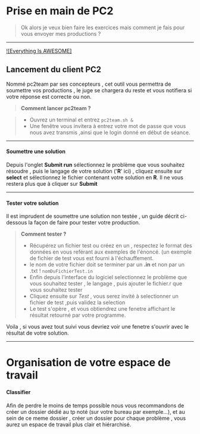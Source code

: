 Prise en main de PC2
==================

> Ok alors je veux bien faire les exercices mais comment je fais pour vous envoyer mes productions ?

----------------

[![Everything Is AWESOME]](https://youtu.be/StTqXEQ2l-Y?t=35s "Everything Is AWESOME")

Lancement du client PC2
-----------------------------------

Nommé pc2team par ses concepteurs , cet outil vous permettra de soumettre vos productions , le juge se chargera du reste et vous notifiera si votre réponse est correcte ou non.

> **Comment lancer pc2team ?**

> - Ouvrez un terminal et entrez ```pc2team.sh &```
> - Une fenêtre vous invitera à entrez votre mot de passe que vous nous avez transmis ,ainsi que le login donné en début de séance.

--------
#### <i class="icon-upload"></i> Soumettre une solution

Depuis l'onglet **Submit run** sélectionnez le problème que vous souhaitez résoudre , puis le langage de votre solution ('**R**' ici) , cliquez ensuite sur **select** et sélectionnez le fichier contenant votre solution en **R**.
Il ne vous restera plus que à cliquer sur **Submit**

---------
#### <i class="icon-pencil"></i> Tester votre solution

Il est imprudent de soumettre une solution non testée , un guide décrit ci-dessous la façon de faire pour tester votre production.

> **Comment tester ?**
> 
> - Récupérez un fichier test ou créez en un , respectez le format des données en vous reférant aux exemples de l'énoncé. (un exemple de fichier de test vous est fourni à l'échauffement.
> - le nom de votre fichier doit se terminer par un **.in** et non par un .txt !  ```nomDuFichierTest.in```
> - Enfin depuis l'interface du logiciel selectionnez le problème que vous souhaitez tester , le langage , puis ajouter le fichier.r que vous souhaitez tester
> - Cliquez ensuite sur *Test* , vous serez invité à selectionner un fichier de test ,puis validez la selection
> - Le test s'opère , et vous obtiendrez une fenetre affichant le résultat retourné par votre programme.

Voila , si vous avez tout suivi vous devriez voir une fenetre s'ouvrir avec le résultat de votre solution.

----------------
Organisation de votre espace de travail
==================

#### <i class="icon-upload"></i> Classifier
 Afin de perdre le moins de temps possible nous vous recommandons de créer un dossier dédié au tp noté (sur votre bureau par exemple...), et au sein de ce meme dossier , créer un dossier pour chaque problème , vous aurez un espace de travail plus clair et hiérarchisé.
